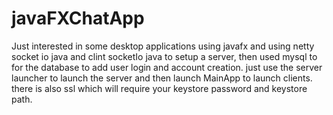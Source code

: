 # javaFXChatApp
Just interested in some desktop applications using javafx and using netty socket io java and clint socketIo java to setup a server, then used mysql to for the database
to add user login and account creation.
just use the server launcher to launch the server and then launch MainApp to launch clients. 
there is also ssl which will require your keystore password and keystore path.
